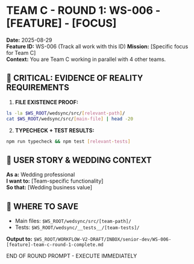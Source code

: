 # TEAM C - ROUND 1: WS-006 - [FEATURE] - [FOCUS]

**Date:** 2025-08-29  
**Feature ID:** WS-006 (Track all work with this ID)
**Mission:** [Specific focus for Team C]  
**Context:** You are Team C working in parallel with 4 other teams.

## 🚨 CRITICAL: EVIDENCE OF REALITY REQUIREMENTS

1. **FILE EXISTENCE PROOF:**
```bash
ls -la $WS_ROOT/wedsync/src/[relevant-path]/
cat $WS_ROOT/wedsync/src/[main-file] | head -20
```

2. **TYPECHECK + TEST RESULTS:**
```bash
npm run typecheck && npm test [relevant-tests]
```

## 🎯 USER STORY & WEDDING CONTEXT
**As a:** Wedding professional  
**I want to:** [Team-specific functionality]  
**So that:** [Wedding business value]

## 💾 WHERE TO SAVE
- Main files: `$WS_ROOT/wedsync/src/[team-path]/`
- Tests: `$WS_ROOT/wedsync/__tests__/[team-tests]/`

**Output to:** `$WS_ROOT/WORKFLOW-V2-DRAFT/INBOX/senior-dev/WS-006-[feature]-team-c-round-1-complete.md`

END OF ROUND PROMPT - EXECUTE IMMEDIATELY
